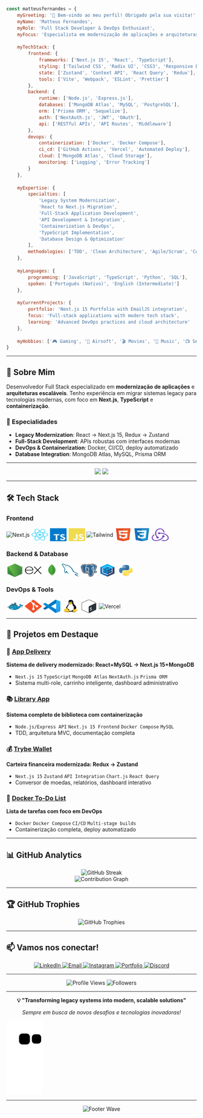 ```javascript
const matteusfernandes = {
    myGreeting: '👋 Bem-vindo ao meu perfil! Obrigado pela sua visita!',
    myName: 'Matteus Fernandes',
    myRole: 'Full Stack Developer & DevOps Enthusiast',
    myFocus: 'Especialista em modernização de aplicações e arquiteturas escaláveis',
    
    myTechStack: {
        frontend: {
            frameworks: ['Next.js 15', 'React', 'TypeScript'],
            styling: ['Tailwind CSS', 'Radix UI', 'CSS3', 'Responsive Design'],
            state: ['Zustand', 'Context API', 'React Query', 'Redux'],
            tools: ['Vite', 'Webpack', 'ESLint', 'Prettier']
        },
        backend: {
            runtime: ['Node.js', 'Express.js'],
            databases: ['MongoDB Atlas', 'MySQL', 'PostgreSQL'],
            orm: ['Prisma ORM', 'Sequelize'],
            auth: ['NextAuth.js', 'JWT', 'OAuth'],
            api: ['RESTful APIs', 'API Routes', 'Middleware']
        },
        devops: {
            containerization: ['Docker', 'Docker Compose'],
            ci_cd: ['GitHub Actions', 'Vercel', 'Automated Deploy'],
            cloud: ['MongoDB Atlas', 'Cloud Storage'],
            monitoring: ['Logging', 'Error Tracking']
        }
    },
    
    myExpertise: {
        specialties: [
            'Legacy System Modernization',
            'React to Next.js Migration', 
            'Full-Stack Application Development',
            'API Development & Integration',
            'Containerization & DevOps',
            'TypeScript Implementation',
            'Database Design & Optimization'
        ],
        methodologies: ['TDD', 'Clean Architecture', 'Agile/Scrum', 'Code Review']
    },
    
    myLanguages: {
        programming: ['JavaScript', 'TypeScript', 'Python', 'SQL'],
        spoken: ['Português (Nativo)', 'English (Intermediate)']
    },
    
    myCurrentProjects: {
        portfolio: 'Next.js 15 Portfolio with EmailJS integration',
        focus: 'Full-stack applications with modern tech stack',
        learning: 'Advanced DevOps practices and cloud architecture'
    },
    
    myHobbies: ['🎮 Gaming', '🎯 Airsoft', '🎬 Movies', '🎵 Music', '📺 Series', '💻 Tech Innovation']
}
```

---

## 🚀 Sobre Mim

Desenvolvedor Full Stack especializado em **modernização de aplicações** e **arquiteturas escaláveis**. Tenho experiência em migrar sistemas legacy para tecnologias modernas, com foco em **Next.js**, **TypeScript** e **containerização**.

### 🎯 Especialidades
- **Legacy Modernization**: React → Next.js 15, Redux → Zustand
- **Full-Stack Development**: APIs robustas com interfaces modernas  
- **DevOps & Containerization**: Docker, CI/CD, deploy automatizado
- **Database Integration**: MongoDB Atlas, MySQL, Prisma ORM

---

<div align="center">
  <img height="180em" src="https://github-readme-stats.vercel.app/api?username=matteusfernandes&show_icons=true&theme=dracula&include_all_commits=true&count_private=true&icon_color=2FC18C&title_color=2FC18C&bg_color=0D1117&border_color=30A3DC"/>
  <img height="180em" src="https://github-readme-stats.vercel.app/api/top-langs/?username=matteusfernandes&layout=compact&langs_count=8&theme=dracula&title_color=2FC18C&bg_color=0D1117&border_color=30A3DC"/>
</div>

---

## 🛠️ Tech Stack

### Frontend
<div>
  <img align="center" alt="Next.js" height="35" width="45" src="https://cdn.jsdelivr.net/gh/devicons/devicon/icons/nextjs/nextjs-original.svg">
  <img align="center" alt="React" height="35" width="45" src="https://raw.githubusercontent.com/devicons/devicon/master/icons/react/react-original.svg">
  <img align="center" alt="TypeScript" height="35" width="45" src="https://raw.githubusercontent.com/devicons/devicon/master/icons/typescript/typescript-original.svg">
  <img align="center" alt="JavaScript" height="35" width="45" src="https://raw.githubusercontent.com/devicons/devicon/master/icons/javascript/javascript-plain.svg">
  <img align="center" alt="Tailwind" height="35" width="45" src="https://cdn.jsdelivr.net/gh/devicons/devicon/icons/tailwindcss/tailwindcss-plain.svg">
  <img align="center" alt="HTML" height="35" width="45" src="https://raw.githubusercontent.com/devicons/devicon/master/icons/html5/html5-original.svg">
  <img align="center" alt="CSS" height="35" width="45" src="https://raw.githubusercontent.com/devicons/devicon/master/icons/css3/css3-original.svg">
  <img align="center" alt="Redux" height="35" width="45" src="https://raw.githubusercontent.com/devicons/devicon/master/icons/redux/redux-original.svg">
</div>

### Backend & Database  
<div>
  <img align="center" alt="Node.js" height="35" width="45" src="https://raw.githubusercontent.com/devicons/devicon/master/icons/nodejs/nodejs-original.svg">
  <img align="center" alt="Express" height="35" width="45" src="https://raw.githubusercontent.com/devicons/devicon/master/icons/express/express-original.svg">
  <img align="center" alt="MongoDB" height="35" width="45" src="https://raw.githubusercontent.com/devicons/devicon/master/icons/mongodb/mongodb-original.svg">
  <img align="center" alt="MySQL" height="35" width="45" src="https://raw.githubusercontent.com/devicons/devicon/master/icons/mysql/mysql-original.svg">
  <img align="center" alt="PostgreSQL" height="35" width="45" src="https://raw.githubusercontent.com/devicons/devicon/master/icons/postgresql/postgresql-original.svg">
  <img align="center" alt="Sequelize" height="35" width="45" src="https://raw.githubusercontent.com/devicons/devicon/master/icons/sequelize/sequelize-original.svg">
  <img align="center" alt="Python" height="35" width="45" src="https://raw.githubusercontent.com/devicons/devicon/master/icons/python/python-original.svg">
</div>

### DevOps & Tools
<div>
  <img align="center" alt="Docker" height="35" width="45" src="https://raw.githubusercontent.com/devicons/devicon/master/icons/docker/docker-original.svg">
  <img align="center" alt="Git" height="35" width="45" src="https://raw.githubusercontent.com/devicons/devicon/master/icons/git/git-original.svg">
  <img align="center" alt="VS Code" height="35" width="45" src="https://raw.githubusercontent.com/devicons/devicon/master/icons/vscode/vscode-original.svg">
  <img align="center" alt="Linux" height="35" width="45" src="https://raw.githubusercontent.com/devicons/devicon/master/icons/linux/linux-original.svg">
  <img align="center" alt="Bash" height="35" width="45" src="https://raw.githubusercontent.com/devicons/devicon/master/icons/bash/bash-original.svg">
  <img align="center" alt="Vercel" height="35" width="45" src="https://cdn.jsdelivr.net/gh/devicons/devicon/icons/vercel/vercel-original.svg">
</div>

---

## 🌟 Projetos em Destaque

### 🍺 [App Delivery](https://github.com/matteusfernandes/app-delivery)
**Sistema de delivery modernizado: React+MySQL → Next.js 15+MongoDB**
- `Next.js 15` `TypeScript` `MongoDB Atlas` `NextAuth.js` `Prisma ORM`
- Sistema multi-role, carrinho inteligente, dashboard administrativo

### 📚 [Library App](https://github.com/matteusfernandes/library-app)  
**Sistema completo de biblioteca com containerização**
- `Node.js/Express API` `Next.js 15 Frontend` `Docker Compose` `MySQL`
- TDD, arquitetura MVC, documentação completa

### 💰 [Trybe Wallet](https://github.com/matteusfernandes/trybe-wallet)
**Carteira financeira modernizada: Redux → Zustand**
- `Next.js 15` `Zustand` `API Integration` `Chart.js` `React Query`
- Conversor de moedas, relatórios, dashboard interativo

### 🐳 [Docker To-Do List](https://github.com/matteusfernandes/docker-todo-list)
**Lista de tarefas com foco em DevOps**
- `Docker` `Docker Compose` `CI/CD` `Multi-stage builds`
- Containerização completa, deploy automatizado

---

## 📊 GitHub Analytics

<div align="center">
  <img height="180em" src="https://github-readme-streak-stats.herokuapp.com/?user=matteusfernandes&theme=dracula&background=0D1117&border=30A3DC&stroke=2FC18C" alt="GitHub Streak" />
</div>

<div align="center">
  <img src="https://github-readme-activity-graph.vercel.app/graph?username=matteusfernandes&theme=dracula&bg_color=0D1117&color=2FC18C&line=30A3DC&point=FFFFFF&area=true&hide_border=true" alt="Contribution Graph" />
</div>

---

## 🏆 GitHub Trophies

<div align="center">
  <img src="https://github-profile-trophy.vercel.app/?username=matteusfernandes&theme=dracula&no-frame=true&column=4&margin-w=15&margin-h=15" alt="GitHub Trophies" />
</div>

---

## 📫 Vamos nos conectar!

<div align="center">
  <a href="https://www.linkedin.com/in/matteusfernandes/" target="_blank">
    <img src="https://img.shields.io/badge/LinkedIn-0077B5?style=for-the-badge&logo=linkedin&logoColor=white" alt="LinkedIn">
  </a>
  <a href="mailto:matteus_gbi@hotmail.com">
    <img src="https://img.shields.io/badge/Email-D14836?style=for-the-badge&logo=gmail&logoColor=white" alt="Email">
  </a>
  <a href="https://www.instagram.com/matteusfernandes/" target="_blank">
    <img src="https://img.shields.io/badge/Instagram-E4405F?style=for-the-badge&logo=instagram&logoColor=white" alt="Instagram">
  </a>
  <a href="#" target="_blank">
    <img src="https://img.shields.io/badge/Portfolio-000000?style=for-the-badge&logo=vercel&logoColor=white" alt="Portfolio">
  </a>
  <a href="https://discord.gg/Scraler#0943" target="_blank">
    <img src="https://img.shields.io/badge/Discord-7289DA?style=for-the-badge&logo=discord&logoColor=white" alt="Discord">
  </a>
</div>

---

<div align="center">
  <img src="https://komarev.com/ghpvc/?username=matteusfernandes&color=2FC18C&style=for-the-badge&label=PROFILE+VIEWS" alt="Profile Views">
  <img src="https://img.shields.io/github/followers/matteusfernandes?color=2FC18C&style=for-the-badge&label=FOLLOWERS" alt="Followers">
</div>

---

<div align="center">
  
**💡 "Transforming legacy systems into modern, scalable solutions"**

*Sempre em busca de novos desafios e tecnologias inovadoras!*

</div>

![Snake animation](https://github.com/matteusfernandes/matteusfernandes/blob/output/github-contribution-grid-snake.svg)

---

<div align="center">
  <img src="https://capsule-render.vercel.app/api?type=waving&color=2FC18C&height=100&section=footer" alt="Footer Wave">
</div>
